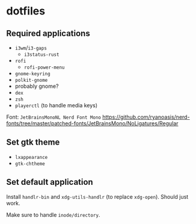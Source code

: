 # dotfiles

## Required applications

* `i3wm`/`i3-gaps`
  * `i3status-rust`
* `rofi`
  * `rofi-power-menu`
* `gnome-keyring`
* `polkit-gnome`
* probably gnome?
* `dex`
* `zsh`
* `playerctl` (to handle media keys)

Font: `JetBrainsMonoNL Nerd Font Mono` https://github.com/ryanoasis/nerd-fonts/tree/master/patched-fonts/JetBrainsMono/NoLigatures/Regular

## Set gtk theme

* `lxappearance`
* `gtk-chtheme`


## Set default application

Install `handlr-bin` and `xdg-utils-handlr` (to replace `xdg-open`). Should just work.

Make sure to handle `inode/directory`.
